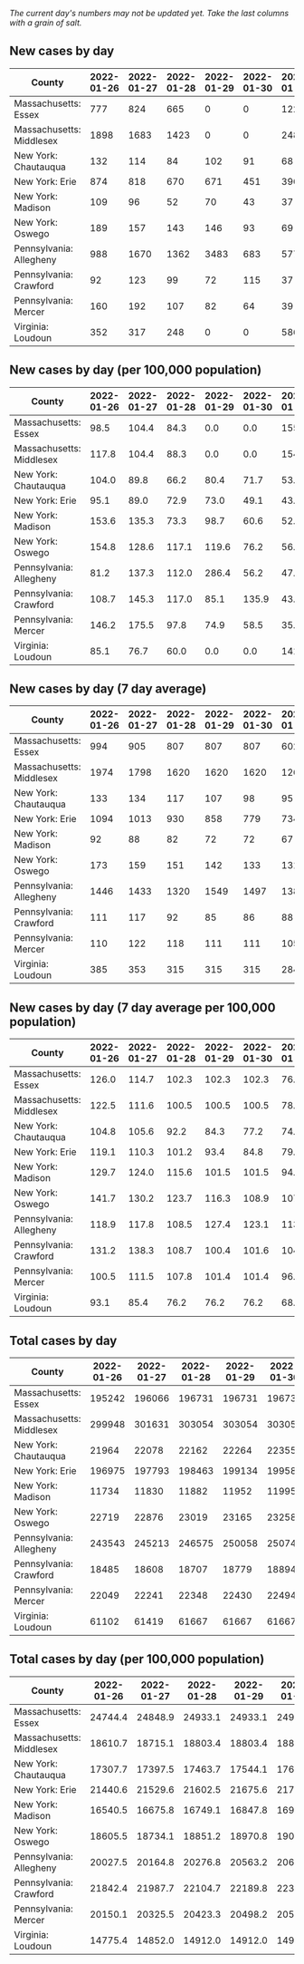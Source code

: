 _The current day's numbers may not be updated yet. Take the last columns with a grain of salt._
## New cases by day

| County | 2022-01-26 | 2022-01-27 | 2022-01-28 | 2022-01-29 | 2022-01-30 | 2022-01-31 | 2022-02-01 |
| --- | --- | --- | --- | --- | --- | --- | --- |
| Massachusetts: Essex | 777 | 824 | 665 | 0 | 0 | 1229 |  |
| Massachusetts: Middlesex | 1898 | 1683 | 1423 | 0 | 0 | 2482 |  |
| New York: Chautauqua | 132 | 114 | 84 | 102 | 91 | 68 |  |
| New York: Erie | 874 | 818 | 670 | 671 | 451 | 396 |  |
| New York: Madison | 109 | 96 | 52 | 70 | 43 | 37 |  |
| New York: Oswego | 189 | 157 | 143 | 146 | 93 | 69 |  |
| Pennsylvania: Allegheny | 988 | 1670 | 1362 | 3483 | 683 | 577 |  |
| Pennsylvania: Crawford | 92 | 123 | 99 | 72 | 115 | 37 |  |
| Pennsylvania: Mercer | 160 | 192 | 107 | 82 | 64 | 39 |  |
| Virginia: Loudoun | 352 | 317 | 248 | 0 | 0 | 586 |  |

## New cases by day (per 100,000 population)

| County | 2022-01-26 | 2022-01-27 | 2022-01-28 | 2022-01-29 | 2022-01-30 | 2022-01-31 | 2022-02-01 |
| --- | --- | --- | --- | --- | --- | --- | --- |
| Massachusetts: Essex | 98.5 | 104.4 | 84.3 | 0.0 | 0.0 | 155.8 |  |
| Massachusetts: Middlesex | 117.8 | 104.4 | 88.3 | 0.0 | 0.0 | 154.0 |  |
| New York: Chautauqua | 104.0 | 89.8 | 66.2 | 80.4 | 71.7 | 53.6 |  |
| New York: Erie | 95.1 | 89.0 | 72.9 | 73.0 | 49.1 | 43.1 |  |
| New York: Madison | 153.6 | 135.3 | 73.3 | 98.7 | 60.6 | 52.2 |  |
| New York: Oswego | 154.8 | 128.6 | 117.1 | 119.6 | 76.2 | 56.5 |  |
| Pennsylvania: Allegheny | 81.2 | 137.3 | 112.0 | 286.4 | 56.2 | 47.4 |  |
| Pennsylvania: Crawford | 108.7 | 145.3 | 117.0 | 85.1 | 135.9 | 43.7 |  |
| Pennsylvania: Mercer | 146.2 | 175.5 | 97.8 | 74.9 | 58.5 | 35.6 |  |
| Virginia: Loudoun | 85.1 | 76.7 | 60.0 | 0.0 | 0.0 | 141.7 |  |

## New cases by day (7 day average)

| County | 2022-01-26 | 2022-01-27 | 2022-01-28 | 2022-01-29 | 2022-01-30 | 2022-01-31 | 2022-02-01 |
| --- | --- | --- | --- | --- | --- | --- | --- |
| Massachusetts: Essex | 994 | 905 | 807 | 807 | 807 | 602 |  |
| Massachusetts: Middlesex | 1974 | 1798 | 1620 | 1620 | 1620 | 1266 |  |
| New York: Chautauqua | 133 | 134 | 117 | 107 | 98 | 95 |  |
| New York: Erie | 1094 | 1013 | 930 | 858 | 779 | 734 |  |
| New York: Madison | 92 | 88 | 82 | 72 | 72 | 67 |  |
| New York: Oswego | 173 | 159 | 151 | 142 | 133 | 131 |  |
| Pennsylvania: Allegheny | 1446 | 1433 | 1320 | 1549 | 1497 | 1385 |  |
| Pennsylvania: Crawford | 111 | 117 | 92 | 85 | 86 | 88 |  |
| Pennsylvania: Mercer | 110 | 122 | 118 | 111 | 111 | 105 |  |
| Virginia: Loudoun | 385 | 353 | 315 | 315 | 315 | 284 |  |

## New cases by day (7 day average per 100,000 population)

| County | 2022-01-26 | 2022-01-27 | 2022-01-28 | 2022-01-29 | 2022-01-30 | 2022-01-31 | 2022-02-01 |
| --- | --- | --- | --- | --- | --- | --- | --- |
| Massachusetts: Essex | 126.0 | 114.7 | 102.3 | 102.3 | 102.3 | 76.3 |  |
| Massachusetts: Middlesex | 122.5 | 111.6 | 100.5 | 100.5 | 100.5 | 78.6 |  |
| New York: Chautauqua | 104.8 | 105.6 | 92.2 | 84.3 | 77.2 | 74.9 |  |
| New York: Erie | 119.1 | 110.3 | 101.2 | 93.4 | 84.8 | 79.9 |  |
| New York: Madison | 129.7 | 124.0 | 115.6 | 101.5 | 101.5 | 94.4 |  |
| New York: Oswego | 141.7 | 130.2 | 123.7 | 116.3 | 108.9 | 107.3 |  |
| Pennsylvania: Allegheny | 118.9 | 117.8 | 108.5 | 127.4 | 123.1 | 113.9 |  |
| Pennsylvania: Crawford | 131.2 | 138.3 | 108.7 | 100.4 | 101.6 | 104.0 |  |
| Pennsylvania: Mercer | 100.5 | 111.5 | 107.8 | 101.4 | 101.4 | 96.0 |  |
| Virginia: Loudoun | 93.1 | 85.4 | 76.2 | 76.2 | 76.2 | 68.7 |  |

## Total cases by day

| County | 2022-01-26 | 2022-01-27 | 2022-01-28 | 2022-01-29 | 2022-01-30 | 2022-01-31 | 2022-02-01 |
| --- | --- | --- | --- | --- | --- | --- | --- |
| Massachusetts: Essex | 195242 | 196066 | 196731 | 196731 | 196731 | 197960 |  |
| Massachusetts: Middlesex | 299948 | 301631 | 303054 | 303054 | 303054 | 305536 |  |
| New York: Chautauqua | 21964 | 22078 | 22162 | 22264 | 22355 | 22423 |  |
| New York: Erie | 196975 | 197793 | 198463 | 199134 | 199585 | 199981 |  |
| New York: Madison | 11734 | 11830 | 11882 | 11952 | 11995 | 12032 |  |
| New York: Oswego | 22719 | 22876 | 23019 | 23165 | 23258 | 23327 |  |
| Pennsylvania: Allegheny | 243543 | 245213 | 246575 | 250058 | 250741 | 251318 |  |
| Pennsylvania: Crawford | 18485 | 18608 | 18707 | 18779 | 18894 | 18931 |  |
| Pennsylvania: Mercer | 22049 | 22241 | 22348 | 22430 | 22494 | 22533 |  |
| Virginia: Loudoun | 61102 | 61419 | 61667 | 61667 | 61667 | 62253 |  |

## Total cases by day (per 100,000 population)

| County | 2022-01-26 | 2022-01-27 | 2022-01-28 | 2022-01-29 | 2022-01-30 | 2022-01-31 | 2022-02-01 |
| --- | --- | --- | --- | --- | --- | --- | --- |
| Massachusetts: Essex | 24744.4 | 24848.9 | 24933.1 | 24933.1 | 24933.1 | 25088.9 |  |
| Massachusetts: Middlesex | 18610.7 | 18715.1 | 18803.4 | 18803.4 | 18803.4 | 18957.4 |  |
| New York: Chautauqua | 17307.7 | 17397.5 | 17463.7 | 17544.1 | 17615.8 | 17669.4 |  |
| New York: Erie | 21440.6 | 21529.6 | 21602.5 | 21675.6 | 21724.7 | 21767.8 |  |
| New York: Madison | 16540.5 | 16675.8 | 16749.1 | 16847.8 | 16908.4 | 16960.6 |  |
| New York: Oswego | 18605.5 | 18734.1 | 18851.2 | 18970.8 | 19046.9 | 19103.4 |  |
| Pennsylvania: Allegheny | 20027.5 | 20164.8 | 20276.8 | 20563.2 | 20619.4 | 20666.8 |  |
| Pennsylvania: Crawford | 21842.4 | 21987.7 | 22104.7 | 22189.8 | 22325.7 | 22369.4 |  |
| Pennsylvania: Mercer | 20150.1 | 20325.5 | 20423.3 | 20498.2 | 20556.7 | 20592.4 |  |
| Virginia: Loudoun | 14775.4 | 14852.0 | 14912.0 | 14912.0 | 14912.0 | 15053.7 |  |
